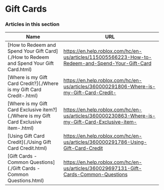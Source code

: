 # Gift Cards  
### Articles in this section
Name|URL
-|-
[How to Redeem and Spend Your Gift Card](./How to Redeem and Spend Your Gift Card.html) |https://en.help.roblox.com/hc/en-us/articles/115005566223-How-to-Redeem-and-Spend-Your-Gift-Card
[Where is my Gift Card Credit?](./Where is my Gift Card Credit-.html) |https://en.help.roblox.com/hc/en-us/articles/360000291806-Where-is-my-Gift-Card-Credit-
[Where is my Gift Card Exclusive item?](./Where is my Gift Card Exclusive item-.html) |https://en.help.roblox.com/hc/en-us/articles/360000230863-Where-is-my-Gift-Card-Exclusive-item-
[Using Gift Card Credit](./Using Gift Card Credit.html) |https://en.help.roblox.com/hc/en-us/articles/360000291786-Using-Gift-Card-Credit
[Gift Cards - Common Questions](./Gift Cards - Common Questions.html) |https://en.help.roblox.com/hc/en-us/articles/360029697131-Gift-Cards-Common-Questions